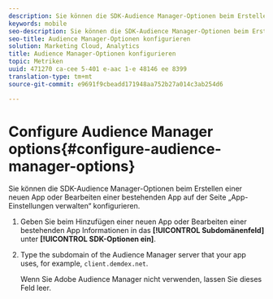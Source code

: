 ```yaml
---
description: Sie können die SDK-Audience Manager-Optionen beim Erstellen einer neuen App oder Bearbeiten einer bestehenden App auf der Seite „App-Einstellungen verwalten“ konfigurieren.
keywords: mobile
seo-description: Sie können die SDK-Audience Manager-Optionen beim Erstellen einer neuen App oder Bearbeiten einer bestehenden App auf der Seite „App-Einstellungen verwalten“ konfigurieren.
seo-title: Audience Manager-Optionen konfigurieren
solution: Marketing Cloud, Analytics
title: Audience Manager-Optionen konfigurieren
topic: Metriken
uuid: 471270 ca-cee 5-401 e-aac 1-e 48146 ee 8399
translation-type: tm+mt
source-git-commit: e9691f9cbeadd171948aa752b27a014c3ab254d6

---
```



# Configure Audience Manager options{#configure-audience-manager-options}

Sie können die SDK-Audience Manager-Optionen beim Erstellen einer neuen App oder Bearbeiten einer bestehenden App auf der Seite „App-Einstellungen verwalten“ konfigurieren.

1. Geben Sie beim Hinzufügen einer neuen App oder Bearbeiten einer bestehenden App Informationen in das **[!UICONTROL Subdomänenfeld]** unter **[!UICONTROL SDK-Optionen ein]**.

1. Type the subdomain of the Audience Manager server that your app uses, for example, `client.demdex.net`.

   Wenn Sie Adobe Audience Manager nicht verwenden, lassen Sie dieses Feld leer.